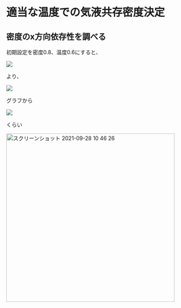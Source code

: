 # 適当な温度での気液共存密度決定

## 密度のx方向依存性を調べる

初期設定を密度0.8、温度0.6にすると、

<img src="https://latex.codecogs.com/png.latex?\rho&space;=&space;\frac{V_g}{V}&space;\times&space;\rho_g&space;&plus;&space;\frac{V_l}{V}&space;\times&space;\rho_l"/>

より、

<img src="https://latex.codecogs.com/png.latex?\frac{1}{2}&space;\times&space;0.8&space;=&space;\frac{1}{2}&space;\times&space;\rho_g&space;&plus;&space;\frac{1}{2}&space;\times&space;\rho_l">

グラフから

<img src="https://latex.codecogs.com/png.latex?\bg_white&space;\rho_g&space;=&space;0.7,&space;\rho_l&space;=&space;0.1">

くらい
	
<img width="446" alt="スクリーンショット 2021-09-28 10 46 26" src="https://user-images.githubusercontent.com/63585652/135010728-bdce03f0-bc37-41d4-9ca6-4c6e96795c0f.png">
